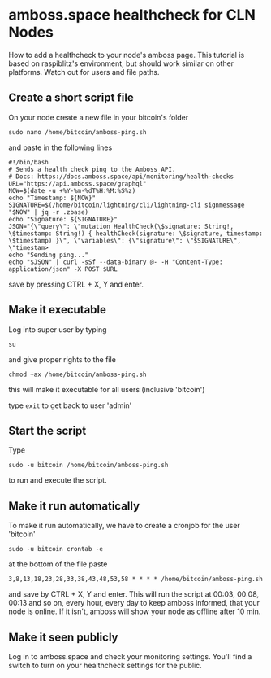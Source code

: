 # amboss.space healthcheck for CLN Nodes
How to add a healthcheck to your node's amboss page. This tutorial is based on raspiblitz's environment, but should work similar on other platforms. Watch out for users and file paths.

## Create a short script file

On your node create a new file in your bitcoin's folder

```
sudo nano /home/bitcoin/amboss-ping.sh
```

and paste in the following lines

```
#!/bin/bash
# Sends a health check ping to the Amboss API. 
# Docs: https://docs.amboss.space/api/monitoring/health-checks
URL="https://api.amboss.space/graphql"
NOW=$(date -u +%Y-%m-%dT%H:%M:%S%z)
echo "Timestamp: ${NOW}"
SIGNATURE=$(/home/bitcoin/lightning/cli/lightning-cli signmessage "$NOW" | jq -r .zbase)
echo "Signature: ${SIGNATURE}"
JSON="{\"query\": \"mutation HealthCheck(\$signature: String!, \$timestamp: String!) { healthCheck(signature: \$signature, timestamp: \$timestamp) }\", \"variables\": {\"signature\": \"$SIGNATURE\", \"timestam>
echo "Sending ping..."
echo "$JSON" | curl -sSf --data-binary @- -H "Content-Type: application/json" -X POST $URL
```

save by pressing CTRL + X, Y and enter.

## Make it executable

Log into super user by typing

```
su
```

and give proper rights to the file

```
chmod +ax /home/bitcoin/amboss-ping.sh
```

this will make it executable for all users (inclusive 'bitcoin')

type `exit` to get back to user 'admin'

## Start the script

Type

```
sudo -u bitcoin /home/bitcoin/amboss-ping.sh
```

to run and execute the script. 

## Make it run automatically

To make it run automatically, we have to create a cronjob for the user 'bitcoin'

```
sudo -u bitcoin crontab -e
```

at the bottom of the file paste

```
3,8,13,18,23,28,33,38,43,48,53,58 * * * * /home/bitcoin/amboss-ping.sh
```

and save by CTRL + X, Y and enter. This will run the script at 00:03, 00:08, 00:13 and so on, every hour, every day to keep amboss informed, that your node is online. If it isn't, amboss will show your node as offline after 10 min.

## Make it seen publicly

Log in to amboss.space and check your monitoring settings. You'll find a switch to turn on your healthcheck settings for the public.
